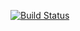 [![Build Status](https://travis-ci.com/COMP-SE-200-2020/COMP.SE.200-2020-assignment.svg?branch=master)](https://travis-ci.com/COMP-SE-200-2020/COMP.SE.200-2020-assignment)
